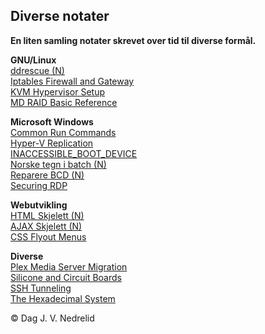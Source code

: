 ﻿## Diverse notater  

**En liten samling notater skrevet over tid til diverse formål.**  

**GNU/Linux**  
[ddrescue (N)](https://djnedrelid.github.io/notater/linux_ddrescue.html)  
[Iptables Firewall and Gateway](https://djnedrelid.github.io/notater/linux_iptables_firewall_and_gateway.html)  
[KVM Hypervisor Setup](https://djnedrelid.github.io/notater/linux_kvm_hypervisor_setup.html)  
[MD RAID Basic Reference](https://djnedrelid.github.io/notater/linux_mdraid_reference.html)  

**Microsoft Windows**  
[Common Run Commands](https://djnedrelid.github.io/notater/windows_common_commands.html)  
[Hyper-V Replication](https://djnedrelid.github.io/notater/windows_hyperv_replication.html)  
[INACCESSIBLE_BOOT_DEVICE](https://djnedrelid.github.io/notater/windows_inaccessible_boot.html)  
[Norske tegn i batch (N)](https://djnedrelid.github.io/notater/windows_batch_norske_tegn.html)  
[Reparere BCD (N)](https://djnedrelid.github.io/notater/windows_reparere_oppstartspartisjoner.html)  
[Securing RDP](https://djnedrelid.github.io/notater/windows_securing_rdp.html)  

**Webutvikling**  
[HTML Skjelett (N)](https://djnedrelid.github.io/notater/html_skjelett.html)  
[AJAX Skjelett (N)](https://djnedrelid.github.io/notater/ajax_skjelett.html)  
[CSS Flyout Menus](https://djnedrelid.github.io/notater/css_flyout_menus.html)  

**Diverse**  
[Plex Media Server Migration](https://djnedrelid.github.io/notater/misc_plex_media_server_migration.html)  
[Silicone and Circuit Boards](https://djnedrelid.github.io/notater/electric_silicone_and_circuit_boards.html)  
[SSH Tunneling](https://djnedrelid.github.io/notater/misc_ssh_tunneling.html)  
[The Hexadecimal System](https://djnedrelid.github.io/notater/misc_the_hexadecimal_system.html)  

© Dag J. V. Nedrelid